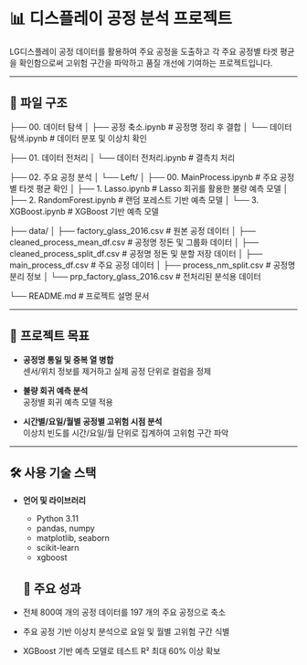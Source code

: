 # 📊 디스플레이 공정 분석 프로젝트

LG디스플레이 공정 데이터를 활용하여 주요 공정을 도출하고 각 주요 공정별 타겟 평균을 확인함으로써 고위험 구간을 파악하고 품질 개선에 기여하는 프로젝트입니다.

---

## 📁 파일 구조

├── 00. 데이터 탐색
│ ├── 공정 축소.ipynb # 공정명 정리 후 결합
│ └── 데이터 탐색.ipynb # 데이터 분포 및 이상치 확인

├── 01. 데이터 전처리
│ └── 데이터 전처리.ipynb # 결측치 처리

├── 02. 주요 공정 분석
│ └── Left/
│ ├── 00. MainProcess.ipynb # 주요 공정별 타겟 평균 확인
│ ├── 1. Lasso.ipynb # Lasso 회귀를 활용한 불량 예측 모델
│ ├── 2. RandomForest.ipynb # 랜덤 포레스트 기반 예측 모델
│ └── 3. XGBoost.ipynb # XGBoost 기반 예측 모델

├── data/
│ ├── factory_glass_2016.csv # 원본 공정 데이터
│ ├── cleaned_process_mean_df.csv # 공정명 정돈 및 그룹화 데이터
│ ├── cleaned_process_split_df.csv # 공정명 정돈 및 분할 저장 데이터
│ ├── main_process_df.csv # 주요 공정 데이터
│ ├── process_nm_split.csv # 공정명 분리 정보
│ └── prp_factory_glass_2016.csv # 전처리된 분석용 데이터

└── README.md # 프로젝트 설명 문서

---

## 🎯 프로젝트 목표

- **공정명 통일 및 중복 열 병합**  
  센서/위치 정보를 제거하고 실제 공정 단위로 컬럼을 정제

- **불량 회귀 예측 분석**  
  공정별 회귀 예측 모델 적용

- **시간별/요일/월별 공정별 고위험 시점 분석**  
  이상치 빈도를 시간/요일/월 단위로 집계하여 고위험 구간 파악

---

## 🛠 사용 기술 스택

- **언어 및 라이브러리**
  - Python 3.11
  - pandas, numpy
  - matplotlib, seaborn
  - scikit-learn
  - xgboost


  ## 📌 주요 성과

- 전체 800여 개의 공정 데이터를 197 개의 주요 공정으로 축소
- 주요 공정 기반 이상치 분석으로 요일 및 월별 고위험 구간 식별
- XGBoost 기반 예측 모델로 테스트 R² 최대 60% 이상 확보

